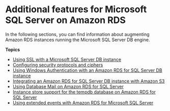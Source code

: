 # Additional features for Microsoft SQL Server on Amazon RDS<a name="User.SQLServer.AdditionalFeatures"></a>

In the following sections, you can find information about augmenting Amazon RDS instances running the Microsoft SQL Server DB engine\.

**Topics**
+ [Using SSL with a Microsoft SQL Server DB instance](SQLServer.Concepts.General.SSL.Using.md)
+ [Configuring security protocols and ciphers](SQLServer.Ciphers.md)
+ [Using Windows Authentication with an Amazon RDS for SQL Server DB instance](USER_SQLServerWinAuth.md)
+ [Integrating an Amazon RDS for SQL Server DB instance with Amazon S3](User.SQLServer.Options.S3-integration.md)
+ [Using Database Mail on Amazon RDS for SQL Server](SQLServer.DBMail.md)
+ [Instance store support for the tempdb database on Amazon RDS for SQL Server](SQLServer.InstanceStore.md)
+ [Using extended events with Amazon RDS for Microsoft SQL Server](SQLServer.ExtendedEvents.md)